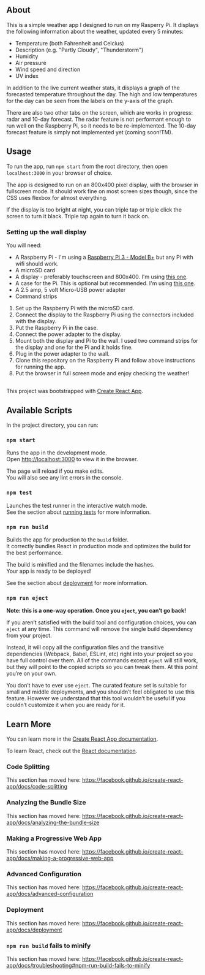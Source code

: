 ## About

This is a simple weather app I designed to run on my Rasperry Pi. It displays the following information about the weather, updated every 5 minutes:

- Temperature (both Fahrenheit and Celcius)
- Description (e.g. "Partly Cloudy", "Thunderstorm")
- Humidity
- Air pressure
- Wind speed and direction
- UV index

In addition to the live current weather stats, it displays a graph of the forecasted temperature throughout the day. The high and low temperatures for the day can be seen from the labels on the y-axis of the graph.

There are also two other tabs on the screen, which are works in progress: radar and 10-day forecast. The radar feature is not performant enough to run well on the Raspberry Pi, so it needs to be re-implemented. The 10-day forecast feature is simply not implemented yet (coming soon!TM).

## Usage

To run the app, run `npm start` from the root directory, then open `localhost:3000` in your browser of choice.

The app is designed to run on an 800x400 pixel display, with the browser in fullscreen mode. It should work fine on most screen sizes though, since the CSS uses flexbox for almost everything.

If the display is too bright at night, you can triple tap or triple click the screen to turn it black. Triple tap again to turn it back on.

### Setting up the wall display

You will need:
- A Raspberry Pi - I'm using a [Raspberry Pi 3 - Model B+](https://www.adafruit.com/product/3775) but any Pi with wifi should work.
- A microSD card
- A display - preferably touchscreen and 800x400. I'm using [this one](https://www.newark.com/raspberry-pi/raspberrypi-display/sbc-raspberry-pi-board/dp/24AJ1828).
- A case for the Pi. This is optional but recommended. I'm using [this one](https://www.adafruit.com/product/2258).
- A 2.5 amp, 5 volt Micro-USB power adapter
- Command strips

1. Set up the Raspberry Pi with the microSD card.
2. Connect the display to the Raspberry Pi using the connectors included with the display.
3. Put the Raspberry Pi in the case.
4. Connect the power adapter to the display.
5. Mount both the display and Pi to the wall. I used two command strips for the display and one for the Pi and it holds fine.
6. Plug in the power adapter to the wall.
7. Clone this repository on the Raspberry Pi and follow above instructions for running the app.
8. Put the browser in full screen mode and enjoy checking the weather!

##

This project was bootstrapped with [Create React App](https://github.com/facebook/create-react-app).

## Available Scripts

In the project directory, you can run:

### `npm start`

Runs the app in the development mode.<br>
Open [http://localhost:3000](http://localhost:3000) to view it in the browser.

The page will reload if you make edits.<br>
You will also see any lint errors in the console.

### `npm test`

Launches the test runner in the interactive watch mode.<br>
See the section about [running tests](https://facebook.github.io/create-react-app/docs/running-tests) for more information.

### `npm run build`

Builds the app for production to the `build` folder.<br>
It correctly bundles React in production mode and optimizes the build for the best performance.

The build is minified and the filenames include the hashes.<br>
Your app is ready to be deployed!

See the section about [deployment](https://facebook.github.io/create-react-app/docs/deployment) for more information.

### `npm run eject`

**Note: this is a one-way operation. Once you `eject`, you can’t go back!**

If you aren’t satisfied with the build tool and configuration choices, you can `eject` at any time. This command will remove the single build dependency from your project.

Instead, it will copy all the configuration files and the transitive dependencies (Webpack, Babel, ESLint, etc) right into your project so you have full control over them. All of the commands except `eject` will still work, but they will point to the copied scripts so you can tweak them. At this point you’re on your own.

You don’t have to ever use `eject`. The curated feature set is suitable for small and middle deployments, and you shouldn’t feel obligated to use this feature. However we understand that this tool wouldn’t be useful if you couldn’t customize it when you are ready for it.

## Learn More

You can learn more in the [Create React App documentation](https://facebook.github.io/create-react-app/docs/getting-started).

To learn React, check out the [React documentation](https://reactjs.org/).

### Code Splitting

This section has moved here: https://facebook.github.io/create-react-app/docs/code-splitting

### Analyzing the Bundle Size

This section has moved here: https://facebook.github.io/create-react-app/docs/analyzing-the-bundle-size

### Making a Progressive Web App

This section has moved here: https://facebook.github.io/create-react-app/docs/making-a-progressive-web-app

### Advanced Configuration

This section has moved here: https://facebook.github.io/create-react-app/docs/advanced-configuration

### Deployment

This section has moved here: https://facebook.github.io/create-react-app/docs/deployment

### `npm run build` fails to minify

This section has moved here: https://facebook.github.io/create-react-app/docs/troubleshooting#npm-run-build-fails-to-minify
